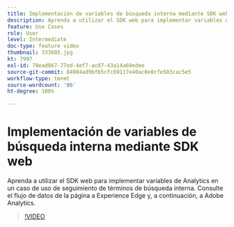 ```yaml
---
title: Implementación de variables de búsqueda interna mediante SDK web
description: Aprenda a utilizar el SDK web para implementar variables de Analytics en un caso de uso de seguimiento de términos de búsqueda interna. Consulte el flujo de datos de la página a Experience Edge y, a continuación, a Adobe Analytics.
feature: Use Cases
role: User
level: Intermediate
doc-type: feature video
thumbnail: 333605.jpg
kt: 7997
exl-id: 78ead867-77ed-4ef7-ac87-43a14a60edee
source-git-commit: 84984ad9bf65cfc69117e40ac0e0cfe503cac5e5
workflow-type: tm+mt
source-wordcount: '86'
ht-degree: 100%

---
```


# Implementación de variables de búsqueda interna mediante SDK web

Aprenda a utilizar el SDK web para implementar variables de Analytics en un caso de uso de seguimiento de términos de búsqueda interna. Consulte el flujo de datos de la página a Experience Edge y, a continuación, a Adobe Analytics.

>[!VIDEO](https://video.tv.adobe.com/v/3413456/?quality=12&learn=on&captions=spa)
